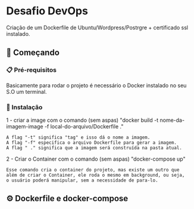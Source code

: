 # Desafio DevOps

Criação de um Dockerfile de Ubuntu/Wordpress/Postrgre + certificado ssl instalado. 

## 🚀 Começando

### 📋 Pré-requisitos
Basicamente para rodar o projeto é necessário o Docker instalado no seu S.O um terminal.

### 🔧 Instalação
 
1 - criar a image com o comando (sem aspas)
    "docker build -t nome-da-imagem-image -f local-do-arquivo/Dockerfile ."

    A flag "-t" significa "tag" e isso dá o nome a imagem.
    A flag "-f" especifica o arquivo Dockerfile para gerar a imagem.
    A flag " ." significa que a imagem será construída na pasta atual.

2 - Criar o Container com o comando (sem aspas)
    "docker-compose up"

    Esse comando cria o container do projeto, mas existe um outro que 
    além de criar o Container, ele roda o mesmo em background, ou seja, 
    o usuário poderá manipular, sem a necessidade de para-lo.

## ⚙️ Dockerfile e docker-compose








```

